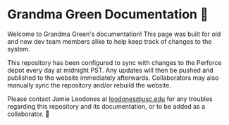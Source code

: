 # Grandma Green Documentation :seedling:

Welcome to Grandma Green's documentation! This page was built for old and new dev team members alike to help keep track of changes to the system.

This repository has been configured to sync with changes to the Perforce depot every day at midnight PST. Any updates will then be pushed and published to the website immediately afterwards. Collaborators may also manually sync the repository and/or rebuild the website.

Please contact Jamie Leodones at [leodones@usc.edu](mailto:leodones@usc.edu) for any troubles regarding this repository and its documentation, or to be added as a collaborator. :green_heart: